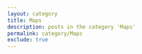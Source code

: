 ```yaml
---
layout: category
title: Maps
description: posts in the category 'Maps'
permalink: category/Maps
exclude: true
---
```


